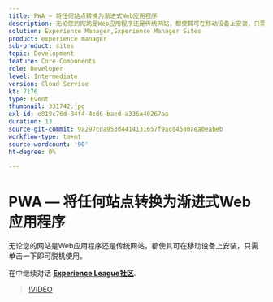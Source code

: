 ```yaml
---
title: PWA — 将任何站点转换为渐进式Web应用程序
description: 无论您的网站是Web应用程序还是传统网站，都使其可在移动设备上安装，只需单击一下即可脱机使用。 此会话作为Adobe Developers Live内容活动的一部分提供。
solution: Experience Manager,Experience Manager Sites
product: experience manager
sub-product: sites
topic: Development
feature: Core Components
role: Developer
level: Intermediate
version: Cloud Service
kt: 7176
type: Event
thumbnail: 331742.jpg
exl-id: e819c76d-84f4-4cd6-baed-a336a40267aa
duration: 13
source-git-commit: 9a297cda953d4414131657f9ac84580aea0eabeb
workflow-type: tm+mt
source-wordcount: '90'
ht-degree: 0%

---
```


# PWA — 将任何站点转换为渐进式Web应用程序

无论您的网站是Web应用程序还是传统网站，都使其可在移动设备上安装，只需单击一下即可脱机使用。

在中继续对话 **[Experience League社区](https://adobe.ly/36Yd3v6)**.

>[!VIDEO](https://video.tv.adobe.com/v/331742/?quality=12&learn=on&hidetitle=true)
